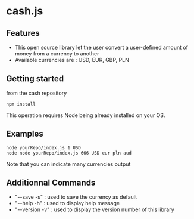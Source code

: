 # cash.js

## Features
- This open source library let the user convert a user-defined amount of money
from a currency to another
- Available currencies are : USD, EUR, GBP, PLN

## Getting started
from the cash repository
```
npm install
```
This operation requires Node being already installed on your OS.

## Examples
```
node yourRepo/index.js 1 USD
node node yourRepo/index.js 666 USD eur pln aud
```

Note that you can indicate many currencies output

## Additionnal Commands
- "--save -s" : used to save the currency as default
- "--help -h" : used to display help message
- "--version -v" : used to display the version number of this library
